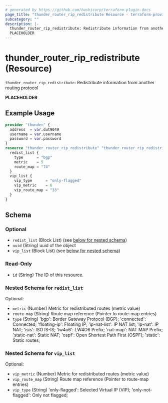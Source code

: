 ```yaml
---
# generated by https://github.com/hashicorp/terraform-plugin-docs
page_title: "thunder_router_rip_redistribute Resource - terraform-provider-thunder"
subcategory: ""
description: |-
  thunder_router_rip_redistribute: Redistribute information from another routing protocol
  PLACEHOLDER
---
```


# thunder_router_rip_redistribute (Resource)

`thunder_router_rip_redistribute`: Redistribute information from another routing protocol

__PLACEHOLDER__

## Example Usage

```terraform
provider "thunder" {
  address  = var.dut9049
  username = var.username
  password = var.password
}
resource "thunder_router_rip_redistribute" "thunder_router_rip_redistribute" {
  redist_list {
    type      = "bgp"
    metric    = 5
    route_map = "74"
  }
  vip_list {
    vip_type      = "only-flagged"
    vip_metric    = 6
    vip_route_map = "33"
  }
}
```

<!-- schema generated by tfplugindocs -->
## Schema

### Optional

- `redist_list` (Block List) (see [below for nested schema](#nestedblock--redist_list))
- `uuid` (String) uuid of the object
- `vip_list` (Block List) (see [below for nested schema](#nestedblock--vip_list))

### Read-Only

- `id` (String) The ID of this resource.

<a id="nestedblock--redist_list"></a>
### Nested Schema for `redist_list`

Optional:

- `metric` (Number) Metric for redistributed routes (metric value)
- `route_map` (String) Route map reference (Pointer to route-map entries)
- `type` (String) 'bgp': Border Gateway Protocol (BGP); 'connected': Connected; 'floating-ip': Floating IP; 'ip-nat-list': IP NAT list; 'ip-nat': IP NAT; 'isis': ISO IS-IS; 'lw4o6': LW4O6 Prefix; 'nat-map': NAT MAP Prefix; 'static-nat': Static NAT; 'ospf': Open Shortest Path First (OSPF); 'static': Static routes;


<a id="nestedblock--vip_list"></a>
### Nested Schema for `vip_list`

Optional:

- `vip_metric` (Number) Metric for redistributed routes (metric value)
- `vip_route_map` (String) Route map reference (Pointer to route-map entries)
- `vip_type` (String) 'only-flagged': Selected Virtual IP (VIP); 'only-not-flagged': Only not flagged;


